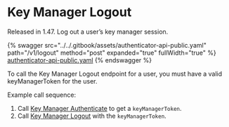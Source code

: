 # Key Manager Logout

Released in 1.47. Log out a user’s key manager session.

{% swagger src="../../.gitbook/assets/authenticator-api-public.yaml" path="/v1/logout" method="post" expanded="true" fullWidth="true" %}
[authenticator-api-public.yaml](../../.gitbook/assets/authenticator-api-public.yaml)
{% endswagger %}

To call the Key Manager Logout endpoint for a user, you must have a valid keyManagerToken for the user.

Example call sequence:

1. Call [Key Manager Authenticate](rsa-key-manager-authenticate.md) to get a `keyManagerToken`.
2. Call [Key Manager Logout](key-manager-logout.md) with the `keyManagerToken`.
